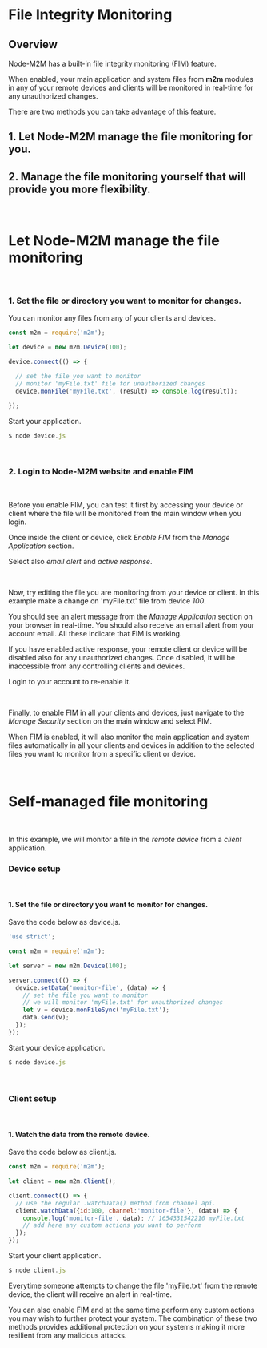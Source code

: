 # File Integrity Monitoring

## Overview

Node-M2M has a built-in file integrity monitoring (FIM) feature. 

When enabled, your main application and system files from **m2m** modules in any of your remote devices and clients will be monitored in real-time for any unauthorized changes. 

There are two methods you can take advantage of this feature. 

## 1. Let Node-M2M manage the file monitoring for you.

## 2. Manage the file monitoring yourself that will provide you more flexibility.

<br>


# Let Node-M2M manage the file monitoring

<br>

### 1. Set the file or directory you want to monitor for changes.

You can monitor any files from any of your clients and devices. 

```js
const m2m = require('m2m');

let device = new m2m.Device(100);

device.connect(() => {

  // set the file you want to monitor
  // monitor 'myFile.txt' file for unauthorized changes
  device.monFile('myFile.txt', (result) => console.log(result));

});
```

Start your application.

```js
$ node device.js
```

<br>

### 2. Login to Node-M2M website and enable FIM

<br>

Before you enable FIM, you can test it first by accessing your device or client where the file will be monitored from the main window when you login. 
 
Once inside the client or device, click *Enable FIM* from the *Manage Application* section.

Select also *email alert* and *active response*. 

<br>

Now, try editing the file you are monitoring from your device or client. In this example make a change on 'myFile.txt' file from device *100*.

You should see an alert message from the *Manage Application* section on your browser in real-time. You should also receive an email alert from your account email. All these indicate that FIM is working.

If you have enabled active response, your remote client or device will be disabled also for any unauthorized changes. Once disabled, it will be inaccessible from any controlling clients and devices.

Login to your account to re-enable it. 

<br>


Finally, to enable FIM in all your clients and devices, just navigate to the *Manage Security* section on the main window and select FIM.

When FIM is enabled, it will also monitor the main application and system files automatically in all your clients and devices in addition to the selected files you want to monitor from a specific client or device.

<br>

# Self-managed file monitoring

<br>

In this example, we will monitor a file in the *remote device* from a *client* application.


### Device setup

<br>

#### 1. Set the file or directory you want to monitor for changes.

Save the code below as device.js.
```js
'use strict';

const m2m = require('m2m');

let server = new m2m.Device(100);

server.connect(() => {
  device.setData('monitor-file', (data) => {
    // set the file you want to monitor
    // we will monitor 'myFile.txt' for unauthorized changes
    let v = device.monFileSync('myFile.txt');
    data.send(v);
  });
});
```

Start your device application.

```js
$ node device.js
```

<br>

### Client setup

<br>

#### 1. Watch the data from the remote device.

Save the code below as client.js.
```js
const m2m = require('m2m');

let client = new m2m.Client();

client.connect(() => {
  // use the regular .watchData() method from channel api.
  client.watchData({id:100, channel:'monitor-file'}, (data) => {
    console.log('monitor-file', data); // 1654331542210 myFile.txt
    // add here any custom actions you want to perform
  });
});
```

Start your client application.

```js
$ node client.js
```

Everytime someone attempts to change the file 'myFile.txt' from the remote device, the client will receive an alert in real-time. 

You can also enable FIM and at the same time perform any custom actions you may wish to further protect your system. The combination of these two methods provides additional protection on your systems making it more resilient from any malicious attacks. 

